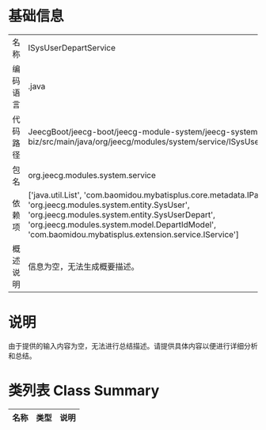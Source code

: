 # 基础信息

|      |      |
|------|------|
| 名称 | ISysUserDepartService |
| 编码语言 | .java |
| 代码路径 | JeecgBoot/jeecg-boot/jeecg-module-system/jeecg-system-biz/src/main/java/org/jeecg/modules/system/service/ISysUserDepartService.java |
| 包名 | org.jeecg.modules.system.service |
| 依赖项 | ['java.util.List', 'com.baomidou.mybatisplus.core.metadata.IPage', 'org.jeecg.modules.system.entity.SysUser', 'org.jeecg.modules.system.entity.SysUserDepart', 'org.jeecg.modules.system.model.DepartIdModel', 'com.baomidou.mybatisplus.extension.service.IService'] |
| 概述说明 | 信息为空，无法生成概要描述。 |

# 说明

由于提供的输入内容为空，无法进行总结描述。请提供具体内容以便进行详细分析和总结。

# 类列表 Class Summary

| 名称   | 类型  | 说明 |
|-------|------|-------------|




